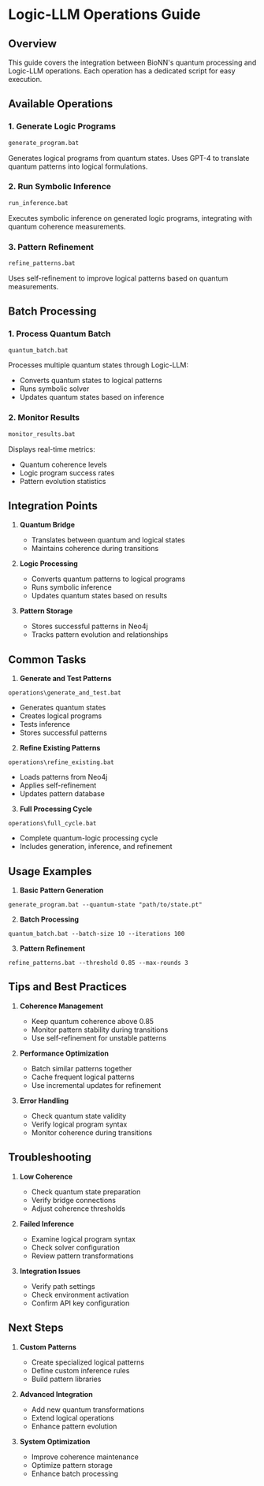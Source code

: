 # Logic-LLM Operations Guide

## Overview

This guide covers the integration between BioNN's quantum processing and Logic-LLM operations. Each operation has a dedicated script for easy execution.

## Available Operations

### 1. Generate Logic Programs
```bash
generate_program.bat
```
Generates logical programs from quantum states. Uses GPT-4 to translate quantum patterns into logical formulations.

### 2. Run Symbolic Inference
```bash
run_inference.bat
```
Executes symbolic inference on generated logic programs, integrating with quantum coherence measurements.

### 3. Pattern Refinement
```bash
refine_patterns.bat
```
Uses self-refinement to improve logical patterns based on quantum measurements.

## Batch Processing

### 1. Process Quantum Batch
```bash
quantum_batch.bat
```
Processes multiple quantum states through Logic-LLM:
- Converts quantum states to logical patterns
- Runs symbolic solver
- Updates quantum states based on inference

### 2. Monitor Results
```bash
monitor_results.bat
```
Displays real-time metrics:
- Quantum coherence levels
- Logic program success rates
- Pattern evolution statistics

## Integration Points

1. **Quantum Bridge**
   - Translates between quantum and logical states
   - Maintains coherence during transitions

2. **Logic Processing**
   - Converts quantum patterns to logical programs
   - Runs symbolic inference
   - Updates quantum states based on results

3. **Pattern Storage**
   - Stores successful patterns in Neo4j
   - Tracks pattern evolution and relationships

## Common Tasks

1. **Generate and Test Patterns**
```batch
operations\generate_and_test.bat
```
- Generates quantum states
- Creates logical programs
- Tests inference
- Stores successful patterns

2. **Refine Existing Patterns**
```batch
operations\refine_existing.bat
```
- Loads patterns from Neo4j
- Applies self-refinement
- Updates pattern database

3. **Full Processing Cycle**
```batch
operations\full_cycle.bat
```
- Complete quantum-logic processing cycle
- Includes generation, inference, and refinement

## Usage Examples

1. **Basic Pattern Generation**
```batch
generate_program.bat --quantum-state "path/to/state.pt"
```

2. **Batch Processing**
```batch
quantum_batch.bat --batch-size 10 --iterations 100
```

3. **Pattern Refinement**
```batch
refine_patterns.bat --threshold 0.85 --max-rounds 3
```

## Tips and Best Practices

1. **Coherence Management**
   - Keep quantum coherence above 0.85
   - Monitor pattern stability during transitions
   - Use self-refinement for unstable patterns

2. **Performance Optimization**
   - Batch similar patterns together
   - Cache frequent logical patterns
   - Use incremental updates for refinement

3. **Error Handling**
   - Check quantum state validity
   - Verify logical program syntax
   - Monitor coherence during transitions

## Troubleshooting

1. **Low Coherence**
   - Check quantum state preparation
   - Verify bridge connections
   - Adjust coherence thresholds

2. **Failed Inference**
   - Examine logical program syntax
   - Check solver configuration
   - Review pattern transformations

3. **Integration Issues**
   - Verify path settings
   - Check environment activation
   - Confirm API key configuration

## Next Steps

1. **Custom Patterns**
   - Create specialized logical patterns
   - Define custom inference rules
   - Build pattern libraries

2. **Advanced Integration**
   - Add new quantum transformations
   - Extend logical operations
   - Enhance pattern evolution

3. **System Optimization**
   - Improve coherence maintenance
   - Optimize pattern storage
   - Enhance batch processing
